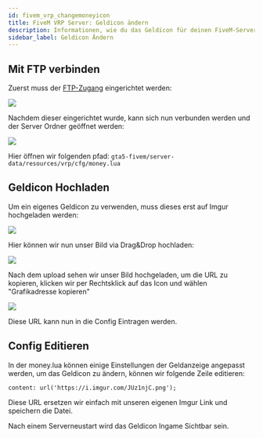 ```yaml
---
id: fivem_vrp_changemoneyicon
title: FiveM VRP Server: Geldicon ändern
description: Informationen, wie du das Geldicon für deinen FiveM-Server mit VRP von ZAP-Hosting ändern kannst - ZAP-Hosting.com Dokumentationen
sidebar_label: Geldicon Ändern
---
```


## Mit FTP verbinden

Zuerst muss der [FTP-Zugang](gameserver_ftpaccess.md) eingerichtet werden:

![](https://screensaver01.zap-hosting.com/index.php/s/spb2ZfNNS9e5Dia/preview)

Nachdem dieser eingerichtet wurde, kann sich nun verbunden werden und der Server Ordner geöffnet werden:

![](https://screensaver01.zap-hosting.com/index.php/s/QoXf3iSZirN7Ndy/preview)

Hier öffnen wir folgenden pfad: `gta5-fivem/server-data/resources/vrp/cfg/money.lua`

## Geldicon Hochladen

Um ein eigenes Geldicon zu verwenden, muss dieses erst auf Imgur hochgeladen werden:

![](https://screensaver01.zap-hosting.com/index.php/s/5sA37RxfLQqQFjA/preview)

Hier können wir nun unser Bild via Drag&Drop hochladen:

![](https://screensaver01.zap-hosting.com/index.php/s/Y5Q57pW5znbEPMP/preview)

Nach dem upload sehen wir unser Bild hochgeladen, um die URL zu kopieren, klicken wir per Rechtsklick auf das Icon und wählen "Grafikadresse kopieren"

![](https://screensaver01.zap-hosting.com/index.php/s/39fB2Qf2W2stdCW/preview)

Diese URL kann nun in die Config Eintragen werden.

## Config Editieren

In der money.lua können einige Einstellungen der Geldanzeige angepasst werden, um das Geldicon zu ändern, können wir folgende Zeile editieren:

`content: url('https://i.imgur.com/JUz1njC.png'); `

Diese URL ersetzen wir einfach mit unseren eigenen Imgur Link und speichern die Datei.

Nach einem Serverneustart wird das Geldicon Ingame Sichtbar sein.
